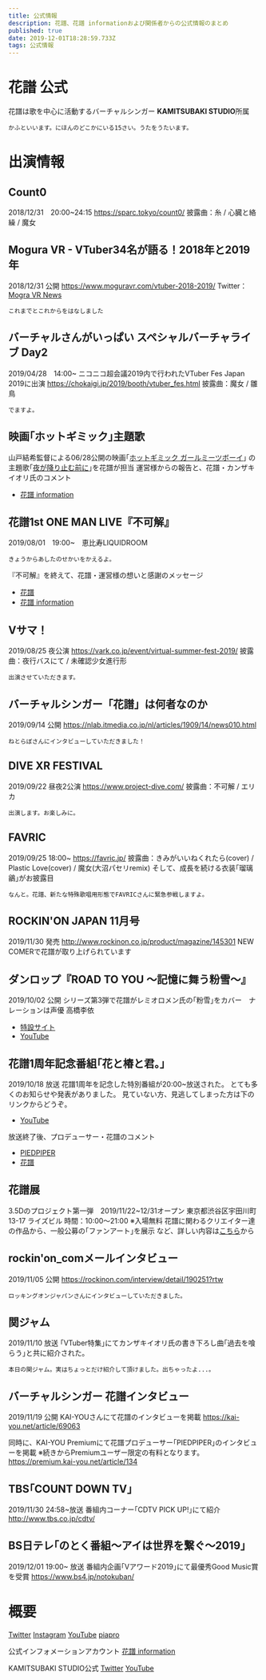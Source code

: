 ```yaml
---
title: 公式情報
description: 花譜、花譜 informationおよび関係者からの公式情報のまとめ
published: true
date: 2019-12-01T18:28:59.733Z
tags: 公式情報
---
```


# 花譜 公式

花譜は歌を中心に活動するバーチャルシンガー
**KAMITSUBAKI STUDIO**所属

`かふといいます。にほんのどこかにいる15さい。うたをうたいます。 `

# 出演情報
## Count0
2018/12/31　20:00~24:15
https://sparc.tokyo/count0/
披露曲：糸 / 心臓と絡繰 / 魔女

## Mogura VR - VTuber34名が語る！2018年と2019年
2018/12/31 公開
https://www.moguravr.com/vtuber-2018-2019/
Twitter：[Mogra VR News](https://twitter.com/MoguraVR)

`これまでとこれからをはなしました`

## バーチャルさんがいっぱい スペシャルバーチャライブ Day2
2019/04/28　14:00~
ニコニコ超会議2019内で行われたVTuber Fes Japan 2019に出演
https://chokaigi.jp/2019/booth/vtuber_fes.html
披露曲：魔女 / 雛鳥

`でますよ。`

## 映画｢ホットギミック｣主題歌
山戸結希監督による06/28公開の映画｢[ホットギミック ガールミーツボーイ](http://www.hotgimmick-movie.com/)｣
の主題歌｢[夜が降り止む前に](https://www.youtube.com/watch?v=dledRqPTNT8)｣を花譜が担当
運営様からの報告と、花譜・カンザキイオリ氏のコメント
- [花譜 information](https://twitter.com/kaf_info/status/1122999019129597952)


## 花譜1st ONE MAN LIVE『不可解』
2019/08/01　19:00~　恵比寿LIQUIDROOM

`きょうからあしたのせかいをかえるよ。`

『不可解』を終えて、花譜・運営様の想いと感謝のメッセージ
- [花譜](https://twitter.com/virtual_kaf/status/1157206946291703808?s=20)
- [花譜 information](https://twitter.com/kaf_info/status/1157215393666068486)

## Vサマ！
2019/08/25 夜公演
https://vark.co.jp/event/virtual-summer-fest-2019/
披露曲：夜行バスにて / 未確認少女進行形

`出演させていただきます。`

## バーチャルシンガー「花譜」は何者なのか 
2019/09/14 公開
https://nlab.itmedia.co.jp/nl/articles/1909/14/news010.html

`ねとらぼさんにインタビューしていただきました！`

## DIVE XR FESTIVAL
2019/09/22 昼夜2公演
https://www.project-dive.com/
披露曲：不可解 / エリカ

`出演します。お楽しみに。`

## FAVRIC
2019/09/25 18:00~
https://favric.jp/
披露曲：きみがいいねくれたら(cover) / Plastic Love(cover) / 魔女(大沼パセリremix)
そして、成長を続ける衣装｢瑠璃鶲｣がお披露目

`なんと。花譜、新たな特殊歌唱用形態でFAVRICさんに緊急参戦しますよ。`

## ROCKIN'ON JAPAN 11月号
2019/11/30 発売
http://www.rockinon.co.jp/product/magazine/145301
NEW COMERで花譜が取り上げられています

## ダンロップ『ROAD TO YOU 〜記憶に舞う粉雪〜』
2019/10/02 公開
シリーズ第3弾で花譜がレミオロメン氏の｢粉雪｣をカバー　ナレーションは声優 高橋李依
- [特設サイト](https://tyre.dunlop.co.jp/roadtoyou/?utm_source=twitter&utm_medium=promoTweetWCard&utm_campaign=roadtoyou2019)
- [YouTube](https://www.youtube.com/watch?v=_DidUzA7l_0&feature=youtu.be)

## 花譜1周年記念番組｢花と椿と君。｣
2019/10/18 放送
花譜1周年を記念した特別番組が20:00~放送された。
とても多くのお知らせや発表がありました。
見ていない方、見逃してしまった方は下のリンクからどうぞ。
- [YouTube](https://youtu.be/efLaBMZXgHM)

放送終了後、プロデューサー・花譜のコメント
- [PIEDPIPER](https://twitter.com/PIEDPIPER2045/status/1185170847448752128)
- [花譜](https://twitter.com/virtual_kaf/status/1185164537122607105)

## 花譜展
3.5Dのプロジェクト第一弾　2019/11/22~12/31オープン
東京都渋谷区宇田川町13-17 ライズビル
時間：10:00〜21:00
※入場無料
花譜に関わるクリエイター達の作品から、一般公募の｢ファンアート｣を展示
など、詳しい内容は[こちら](https://note.com/futashika/n/n803db37ac3fb)から

## rockin'on_comメールインタビュー
2019/11/05 公開
https://rockinon.com/interview/detail/190251?rtw

`ロッキングオンジャパンさんにインタビューしていただきました。`

## 関ジャム
2019/11/10 放送
｢VTuber特集｣にてカンザキイオリ氏の書き下ろし曲｢過去を喰らう｣と共に紹介された。

`本日の関ジャム。実はちょっとだけ紹介して頂けました。出ちゃったよ...。`

## バーチャルシンガー 花譜インタビュー
2019/11/19 公開
KAI-YOUさんにて花譜のインタビューを掲載
https://kai-you.net/article/69063

同時に、KAI-YOU Premiumにて花譜プロデューサー｢PIEDPIPER｣のインタビューを掲載
※続きからPremiumユーザー限定の有料となります。
https://premium.kai-you.net/article/134

## TBS｢COUNT DOWN TV｣
2019/11/30 24:58~放送
番組内コーナー｢CDTV PICK UP!｣にて紹介
http://www.tbs.co.jp/cdtv/

## BS日テレ｢のとく番組～アイは世界を繋ぐ～2019｣
2019/12/01 19:00~ 放送
番組内企画｢Vアワード2019｣にて最優秀Good Music賞を受賞
https://www.bs4.jp/notokuban/
# 概要

[Twitter](https://twitter.com/virtual_kaf)
[Instagram](https://www.instagram.com/virtual_kaf/)
[YouTube](https://www.youtube.com/channel/UCQ1U65-CQdIoZ2_NA4Z4F7A/featured)
[piapro](https://piapro.jp/virtual_kaf)

公式インフォメーションアカウント
[花譜 information](https://twitter.com/kaf_info)

KAMITSUBAKI STUDIO公式
[Twitter](https://twitter.com/kamitsubaki_jp)
[YouTube](https://www.youtube.com/channel/UCAOhUv73jM5iCpOhuJOQzxA)